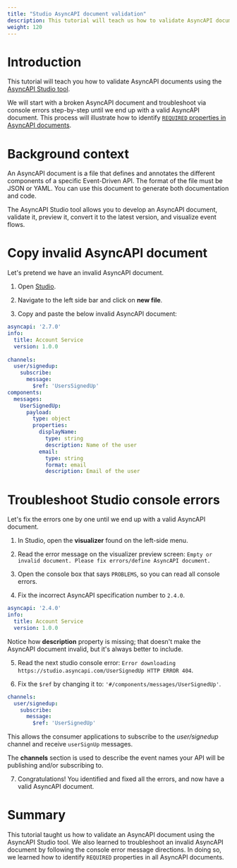 ```yaml
---
title: "Studio AsyncAPI document validation"
description: This tutorial will teach us how to validate AsyncAPI documents using the AsyncAPI Studio tool.
weight: 120
---
```


# Introduction
This tutorial will teach you how to validate AsyncAPI documents using the [AsyncAPI Studio tool](https://studio.asyncapi.com/).

We will start with a broken AsyncAPI document and troubleshoot via console errors step-by-step until we end up with a valid AsyncAPI document. This process will illustrate how to identify [`REQUIRED` properties in AsyncAPI documents](https://www.asyncapi.com/docs/reference/specification/v2.5.0#A2SObject).

# Background context
An AsyncAPI document is a file that defines and annotates the different components of a specific Event-Driven API. The format of the file must be JSON or YAML. You can use this document to generate both documentation and code.

The AsyncAPI Studio tool allows you to develop an AsyncAPI document, validate it, preview it, convert it to the latest version, and visualize event flows.

# Copy invalid AsyncAPI document
Let's pretend we have an invalid AsyncAPI document.

1. Open [Studio](https://studio.asyncapi.com/).

2. Navigate to the left side bar and click on **new file**.

3. Copy and paste the below invalid AsyncAPI document:

```yaml
asyncapi: '2.7.0'
info:
  title: Account Service
  version: 1.0.0
  
channels:
  user/signedup:
    subscribe:
      message:
        $ref: 'UsersSignedUp'
components:
  messages:
    UserSignedUp:
      payload:
        type: object
        properties:
          displayName:
            type: string
            description: Name of the user
          email:
            type: string
            format: email
            description: Email of the user
 ``` 

# Troubleshoot Studio console errors
Let's fix the errors one by one until we end up with a valid AsyncAPI document.

1. In Studio, open the **visualizer** found on the left-side menu.
 
2. Read the error message on the visualizer preview screen: `Empty or invalid document. Please fix errors/define AsyncAPI document.`

3. Open the console box that says `PROBLEMS`, so you can read all console errors.

4. Fix the incorrect AsyncAPI specification number to `2.4.0`.
 
```yaml
asyncapi: '2.4.0'
info:
  title: Account Service
  version: 1.0.0
  ```

<Remember>
Notice how <b>description</b> property is missing; that doesn't make the AsyncAPI document invalid, but it's always better to include.
</Remember>

5. Read the next studio console error: `Error downloading https://studio.asyncapi.com/UserSignedUp HTTP ERROR 404`.


6. Fix the `$ref` by changing it to: `'#/components/messages/UserSignedUp'`.

```yaml
channels:
  user/signedup:
    subscribe:
      message:
        $ref: 'UserSignedUp'
```

This allows the consumer applications to subscribe to the _user/signedup_ channel and receive `userSignUp` messages. 

<Remember>
The <b>channels</b> section is used to describe the event names your API will be publishing and/or subscribing to.
</Remember>

7. Congratulations! You identified and fixed all the errors, and now have a valid AsyncAPI document.

# Summary
This tutorial taught us how to validate an AsyncAPI document using the AsyncAPI Studio tool. We also learned to troubleshoot an invalid AsyncAPI document by following the console error message directions. In doing so, we learned how to identify `REQUIRED` properties in all AsyncAPI documents.
